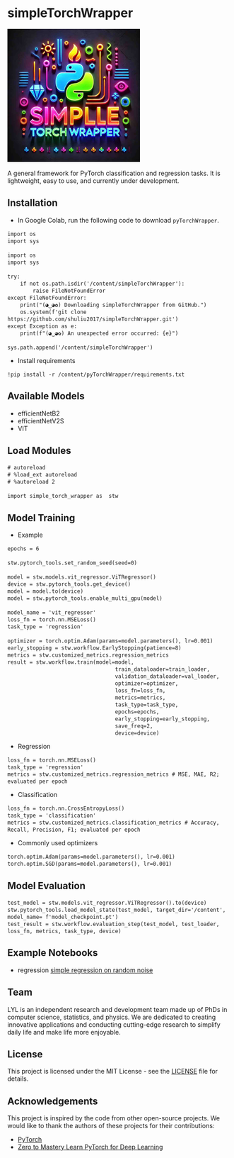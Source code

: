 # simpleTorchWrapper

<img src="./logo.jpg" alt="simpleTorchWrapper" title="simpleTorchWrapper" width="300" />


A general framework for PyTorch classification and regression tasks. It is lightweight, easy to use, and currently under development.

## Installation

- In Google Colab, run the following code to download `pyTorchWrapper`.

```
import os
import sys

import os
import sys

try:
    if not os.path.isdir('/content/simpleTorchWrapper'):
        raise FileNotFoundError
except FileNotFoundError:
    print("(◕‿◕✿) Downloading simpleTorchWrapper from GitHub.")
    os.system(f'git clone https://github.com/shuliu2017/simpleTorchWrapper.git')
except Exception as e:
    print(f"(◕‿◕✿) An unexpected error occurred: {e}")

sys.path.append('/content/simpleTorchWrapper')
```

- Install requirements
  
```
!pip install -r /content/pyTorchWrapper/requirements.txt
```

## Available Models

- efficientNetB2
- efficientNetV2S
- VIT

## Load Modules

```
# autoreload
# %load_ext autoreload
# %autoreload 2

import simple_torch_wrapper as  stw
```

## Model Training


- Example

```
epochs = 6

stw.pytorch_tools.set_random_seed(seed=0)

model = stw.models.vit_regressor.ViTRegressor()
device = stw.pytorch_tools.get_device()
model = model.to(device)
model = stw.pytorch_tools.enable_multi_gpu(model)

model_name = 'vit_regressor'
loss_fn = torch.nn.MSELoss()
task_type = 'regression'

optimizer = torch.optim.Adam(params=model.parameters(), lr=0.001)
early_stopping = stw.workflow.EarlyStopping(patience=8)
metrics = stw.customized_metrics.regression_metrics
result = stw.workflow.train(model=model,
                                  train_dataloader=train_loader,
                                  validation_dataloader=val_loader,
                                  optimizer=optimizer,
                                  loss_fn=loss_fn,
                                  metrics=metrics,
                                  task_type=task_type,
                                  epochs=epochs,
                                  early_stopping=early_stopping,
                                  save_freq=2,
                                  device=device)
```

- Regression
  
```
loss_fn = torch.nn.MSELoss()
task_type = 'regression'
metrics = stw.customized_metrics.regression_metrics # MSE, MAE, R2; evaluated per epoch
```

- Classification

```
loss_fn = torch.nn.CrossEntropyLoss()
task_type = 'classification'
metrics = stw.customized_metrics.classification_metrics # Accuracy, Recall, Precision, F1; evaluated per epoch
```

- Commonly used optimizers

```
torch.optim.Adam(params=model.parameters(), lr=0.001)
torch.optim.SGD(params=model.parameters(), lr=0.001)
```

## Model Evaluation

```
test_model = stw.models.vit_regressor.ViTRegressor().to(device)
stw.pytorch_tools.load_model_state(test_model, target_dir='/content', model_name= f'model_checkpoint.pt')
test_result = stw.workflow.evaluation_step(test_model, test_loader, loss_fn, metrics, task_type, device)
```

## Example Notebooks

- regression [simple regression on random noise](https://github.com/shuliu2017/pyTorchWrapper/blob/main/notebooks/simple_regression.ipynb)


## Team

LYL is an independent research and development team made up of PhDs in computer science, statistics, and physics. We are dedicated to creating innovative applications and conducting cutting-edge research to simplify daily life and make life more enjoyable.

## License

This project is licensed under the MIT License - see the [LICENSE](./LICENSE) file for details.

## Acknowledgements

This project is inspired by the code from other open-source projects. We would like to thank the authors of these projects for their contributions:

- [PyTorch](https://pytorch.org/)
- [Zero to Mastery Learn PyTorch for Deep Learning](https://www.learnpytorch.io/)

